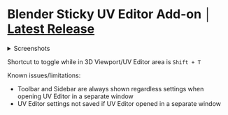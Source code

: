 # Blender Sticky UV Editor Add-on │ [Latest Release](https://github.com/DotBow/Blender-Sticky-UV-Editor-Add-on/releases/latest)

<details>
<summary>Screenshots</summary>
<br>
<p align="center">
<img src="https://raw.githubusercontent.com/DotBow/Blender-Sticky-UV-Editor-Add-on/main/wiki/sticky_uv_editor_settings.png">
</p>
</details>

Shortcut to toggle while in 3D Viewport/UV Editor area is `Shift + T`

Known issues/limitations:

- Toolbar and Sidebar are always shown regardless settings when opening UV Editor in a separate window
- UV Editor settings not saved if UV Editor opened in a separate window
